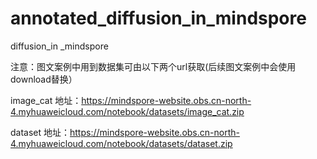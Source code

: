 # annotated_diffusion_in_mindspore
diffusion_in _mindspore

注意：图文案例中用到数据集可由以下两个url获取(后续图文案例中会使用download替换）

image_cat 地址：https://mindspore-website.obs.cn-north-4.myhuaweicloud.com/notebook/datasets/image_cat.zip

dataset 地址：https://mindspore-website.obs.cn-north-4.myhuaweicloud.com/notebook/datasets/dataset.zip
